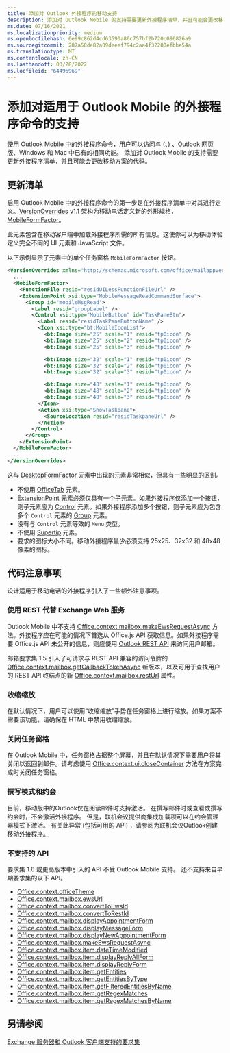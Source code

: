 ```yaml
---
title: 添加对 Outlook 外接程序的移动支持
description: 添加对 Outlook Mobile 的支持需要更新外接程序清单，并且可能会更改移动方案的代码。
ms.date: 07/16/2021
ms.localizationpriority: medium
ms.openlocfilehash: 6e99c862d4cd63590a86c757bf2b720c096826a9
ms.sourcegitcommit: 287a58de82a09deeef794c2aa4f32280efbbe54a
ms.translationtype: MT
ms.contentlocale: zh-CN
ms.lasthandoff: 03/28/2022
ms.locfileid: "64496969"
---
```

# <a name="add-support-for-add-in-commands-for-outlook-mobile"></a>添加对适用于 Outlook Mobile 的外接程序命令的支持

使用 Outlook Mobile 中的外接程序命令，用户可以访问与 (、) 、Outlook 网页版、Windows 和 Mac 中已有的相同功能[](#code-considerations)。 添加对 Outlook Mobile 的支持需要更新外接程序清单，并且可能会更改移动方案的代码。

## <a name="updating-the-manifest"></a>更新清单

启用 Outlook Mobile 中的外接程序命令的第一步是在外接程序清单中对其进行定义。[VersionOverrides](/javascript/api/manifest/versionoverrides) v1.1 架构为移动电话定义新的外形规格，[MobileFormFactor](/javascript/api/manifest/mobileformfactor)。

此元素包含在移动客户端中加载外接程序所需的所有信息。这使你可以为移动体验定义完全不同的 UI 元素和 JavaScript 文件。

以下示例显示了元素中的单个任务窗格 `MobileFormFactor` 按钮。

```xml
<VersionOverrides xmlns="http://schemas.microsoft.com/office/mailappversionoverrides/1.1" xsi:type="VersionOverridesV1_1">
  ...
  <MobileFormFactor>
    <FunctionFile resid="residUILessFunctionFileUrl" />
    <ExtensionPoint xsi:type="MobileMessageReadCommandSurface">
      <Group id="mobileMsgRead">
        <Label resid="groupLabel" />
        <Control xsi:type="MobileButton" id="TaskPaneBtn">
          <Label resid="residTaskPaneButtonName" />
          <Icon xsi:type="bt:MobileIconList">
            <bt:Image size="25" scale="1" resid="tp0icon" />
            <bt:Image size="25" scale="2" resid="tp0icon" />
            <bt:Image size="25" scale="3" resid="tp0icon" />

            <bt:Image size="32" scale="1" resid="tp0icon" />
            <bt:Image size="32" scale="2" resid="tp0icon" />
            <bt:Image size="32" scale="3" resid="tp0icon" />

            <bt:Image size="48" scale="1" resid="tp0icon" />
            <bt:Image size="48" scale="2" resid="tp0icon" />
            <bt:Image size="48" scale="3" resid="tp0icon" />
          </Icon>
          <Action xsi:type="ShowTaskpane">
            <SourceLocation resid="residTaskpaneUrl" />
          </Action>
        </Control>
      </Group>
    </ExtensionPoint>
  </MobileFormFactor>
  ...
</VersionOverrides>
```

这与 [DesktopFormFactor](/javascript/api/manifest/desktopformfactor) 元素中出现的元素非常相似，但具有一些明显的区别。

- 不使用 [OfficeTab](/javascript/api/manifest/officetab) 元素。
- [ExtensionPoint](/javascript/api/manifest/extensionpoint) 元素必须仅具有一个子元素。如果外接程序仅添加一个按钮，则子元素应为 [Control](/javascript/api/manifest/control) 元素。如果外接程序添加多个按钮，则子元素应为包含多个 `Control` 元素的 [Group](/javascript/api/manifest/group) 元素。
- 没有与 `Control` 元素等效的 `Menu` 类型。
- 不使用 [Supertip](/javascript/api/manifest/supertip) 元素。
- 要求的图标大小不同。移动外接程序最少必须支持 25x25、32x32 和 48x48 像素的图标。

## <a name="code-considerations"></a>代码注意事项

设计适用于移动电话的外接程序引入了一些额外注意事项。

### <a name="use-rest-instead-of-exchange-web-services"></a>使用 REST 代替 Exchange Web 服务

Outlook Mobile 中不支持 [Office.context.mailbox.makeEwsRequestAsync](/javascript/api/requirement-sets/outlook/preview-requirement-set/office.context.mailbox#methods) 方法。外接程序应在可能的情况下首选从 Office.js API 获取信息。如果外接程序需要 Office.js API 未公开的信息，则应使用 [Outlook REST API](/outlook/rest/) 来访问用户邮箱。

邮箱要求集 1.5 引入了可请求与 REST API 兼容的访问令牌的 [Office.context.mailbox.getCallbackTokenAsync](/javascript/api/requirement-sets/outlook/preview-requirement-set/office.context.mailbox#methods) 新版本，以及可用于查找用户的 REST API 终结点的新 [Office.context.mailbox.restUrl](/javascript/api/requirement-sets/outlook/preview-requirement-set/office.context.mailbox#properties) 属性。

### <a name="pinch-zoom"></a>收缩缩放

在默认情况下，用户可以使用“收缩缩放”手势在任务窗格上进行缩放。如果方案不需要该功能，请确保在 HTML 中禁用收缩缩放。

### <a name="close-task-panes"></a>关闭任务窗格

在 Outlook Mobile 中，任务窗格占据整个屏幕，并且在默认情况下需要用户将其关闭以返回到邮件。请考虑使用 [Office.context.ui.closeContainer](/javascript/api/office/office.ui#office-office-ui-closecontainer-member(1)) 方法在方案完成时关闭任务窗格。

### <a name="compose-mode-and-appointments"></a>撰写模式和约会

目前，移动版中的Outlook仅在阅读邮件时支持激活。 在撰写邮件时或查看或撰写约会时，不会激活外接程序。 但是，联机会议提供商集成加载项可以在约会管理器模式下激活。 有关此异常 (包括可用的 API) ，请参阅为联机会议Outlook创建移动[外接程序。](online-meeting.md#available-apis)

### <a name="unsupported-apis"></a>不支持的 API

要求集 1.6 或更高版本中引入的 API 不受 Outlook Mobile 支持。 还不支持来自早期要求集的以下 API。

- [Office.context.officeTheme](/javascript/api/requirement-sets/outlook/preview-requirement-set/office.context#officetheme-officetheme)
- [Office.context.mailbox.ewsUrl](/javascript/api/requirement-sets/outlook/preview-requirement-set/office.context.mailbox#properties)
- [Office.context.mailbox.convertToEwsId](/javascript/api/requirement-sets/outlook/preview-requirement-set/office.context.mailbox#methods)
- [Office.context.mailbox.convertToRestId](/javascript/api/requirement-sets/outlook/preview-requirement-set/office.context.mailbox#methods)
- [Office.context.mailbox.displayAppointmentForm](/javascript/api/requirement-sets/outlook/preview-requirement-set/office.context.mailbox#methods)
- [Office.context.mailbox.displayMessageForm](/javascript/api/requirement-sets/outlook/preview-requirement-set/office.context.mailbox#methods)
- [Office.context.mailbox.displayNewAppointmentForm](/javascript/api/requirement-sets/outlook/preview-requirement-set/office.context.mailbox#methods)
- [Office.context.mailbox.makeEwsRequestAsync](/javascript/api/requirement-sets/outlook/preview-requirement-set/office.context.mailbox#methods)
- [Office.context.mailbox.item.dateTimeModified](/javascript/api/requirement-sets/outlook/preview-requirement-set/office.context.mailbox.item#properties)
- [Office.context.mailbox.item.displayReplyAllForm](/javascript/api/requirement-sets/outlook/preview-requirement-set/office.context.mailbox.item#methods)
- [Office.context.mailbox.item.displayReplyForm](/javascript/api/requirement-sets/outlook/preview-requirement-set/office.context.mailbox.item#methods)
- [Office.context.mailbox.item.getEntities](/javascript/api/requirement-sets/outlook/preview-requirement-set/office.context.mailbox.item#methods)
- [Office.context.mailbox.item.getEntitiesByType](/javascript/api/requirement-sets/outlook/preview-requirement-set/office.context.mailbox.item#methods)
- [Office.context.mailbox.item.getFilteredEntitiesByName](/javascript/api/requirement-sets/outlook/preview-requirement-set/office.context.mailbox.item#methods)
- [Office.context.mailbox.item.getRegexMatches](/javascript/api/requirement-sets/outlook/preview-requirement-set/office.context.mailbox.item#methods)
- [Office.context.mailbox.item.getRegexMatchesByName](/javascript/api/requirement-sets/outlook/preview-requirement-set/office.context.mailbox.item#methods)

## <a name="see-also"></a>另请参阅

[Exchange 服务器和 Outlook 客户端支持的要求集](/javascript/api/requirement-sets/outlook/outlook-api-requirement-sets#requirement-sets-supported-by-exchange-servers-and-outlook-clients)